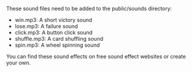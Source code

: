 These sound files need to be added to the public/sounds directory:

- win.mp3: A short victory sound
- lose.mp3: A failure sound
- click.mp3: A button click sound
- shuffle.mp3: A card shuffling sound
- spin.mp3: A wheel spinning sound

You can find these sound effects on free sound effect websites or create your own.